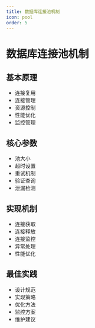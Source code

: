 ```yaml
---
title: 数据库连接池机制
icon: pool
order: 5
---
```


# 数据库连接池机制

## 基本原理
- 连接复用
- 连接管理
- 资源控制
- 性能优化
- 监控管理

## 核心参数
- 池大小
- 超时设置
- 重试机制
- 验证查询
- 泄漏检测

## 实现机制
- 连接获取
- 连接释放
- 连接监控
- 异常处理
- 性能优化

## 最佳实践
- 设计规范
- 实现策略
- 优化方法
- 监控方案
- 维护建议
